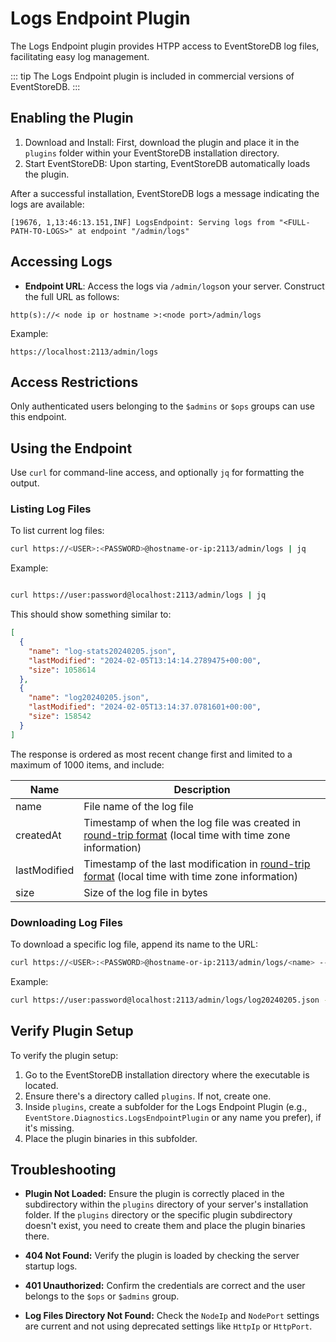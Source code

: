 # Logs Endpoint Plugin 
The Logs Endpoint plugin provides HTPP access to EventStoreDB log files, facilitating easy log management. 

::: tip
The Logs Endpoint plugin is included in commercial versions of EventStoreDB.
:::

## Enabling the Plugin

1. Download and Install: First, download the plugin and place it in the `plugins` folder within your EventStoreDB installation directory. 
2. Start EventStoreDB: Upon starting, EventStoreDB automatically loads the plugin. 

After a successful installation, EventStoreDB logs a message indicating the logs are available:
```
[19676, 1,13:46:13.151,INF] LogsEndpoint: Serving logs from "<FULL-PATH-TO-LOGS>" at endpoint "/admin/logs"
```

## Accessing Logs

- **Endpoint URL**: Access the logs via `/admin/logs`on your server. Construct the full URL as follows: 
```
http(s)://< node ip or hostname >:<node port>/admin/logs
```
Example:
```
https://localhost:2113/admin/logs
```

## Access Restrictions

Only authenticated users belonging to the `$admins` or `$ops` groups can use this endpoint. 

## Using the Endpoint

Use `curl` for command-line access, and optionally `jq` for formatting the output.  

### Listing Log Files

To list current log files:
```bash
curl https://<USER>:<PASSWORD>@hostname-or-ip:2113/admin/logs | jq
```
Example:
```bash

curl https://user:password@localhost:2113/admin/logs | jq
```

This should show something similar to:
```json
[
  {
    "name": "log-stats20240205.json",
    "lastModified": "2024-02-05T13:14:14.2789475+00:00",
    "size": 1058614
  },
  {
    "name": "log20240205.json",
    "lastModified": "2024-02-05T13:14:37.0781601+00:00",
    "size": 158542
  }
]
```

The response is ordered as most recent change first and limited to a maximum of 1000 items, and include:

| Name | Description |
|---|---|
| name | File name of the log file |
| createdAt | Timestamp of when the log file was created in [round-trip format](https://learn.microsoft.com/en-us/dotnet/standard/base-types/standard-date-and-time-format-strings#the-round-trip-o-o-format-specifier) (local time with time zone information) |
| lastModified | Timestamp of the last modification in [round-trip format](https://learn.microsoft.com/en-us/dotnet/standard/base-types/standard-date-and-time-format-strings#the-round-trip-o-o-format-specifier) (local time with time zone information) |
| size | Size of the log file in bytes |

### Downloading Log Files

To download a specific log file, append its name to the URL:
```bash
curl https://<USER>:<PASSWORD>@hostname-or-ip:2113/admin/logs/<name> --output <name>
```
Example:
```bash
curl https://user:password@localhost:2113/admin/logs/log20240205.json --output log20240205.json
```

## Verify Plugin Setup

To verify the plugin setup:

1. Go to the EventStoreDB installation directory where the executable is located. 
2. Ensure there's a directory called `plugins`. If not, create one. 
3. Inside `plugins`, create a subfolder for the Logs Endpoint Plugin (e.g., `EventStore.Diagnostics.LogsEndpointPlugin` or any name you prefer), if it's missing.
4. Place the plugin binaries in this subfolder.

## Troubleshooting

- **Plugin Not Loaded:** Ensure the plugin is correctly placed in the subdirectory within the `plugins` directory of your server's installation folder. If the `plugins` directory or the specific plugin subdirectory doesn't exist, you need to create them and    place the plugin binaries there. 

- **404 Not Found:** Verify the plugin is loaded by checking the server startup logs.

- **401 Unauthorized:** Confirm the credentials are correct and the user belongs to the `$ops` or `$admins` group.

- **Log Files Directory Not Found:** Check the `NodeIp` and `NodePort` settings are current and not using deprecated settings like `HttpIp` or `HttpPort`.

